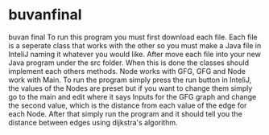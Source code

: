 # buvanfinal
buvan final 
To run this program you must first download each file. Each file is a seperate class that works with the other so you must make a Java file in InteliJ naming it whatever you would like. After move each file into your new Java program under the src folder. When this is done the classes should implement each others methods. Node works with GFG, GFG and Node work with Main. To run the program simply press the run button in InteliJ, the values of the Nodes are preset but if you want to change them simply go to the main and edit where it says Inputs for the GFG graph and change the second value, which is the distance from each value of the edge for each Node. After that simply run the program and it should tell you the distance between edges using dijkstra's algorithm. 
